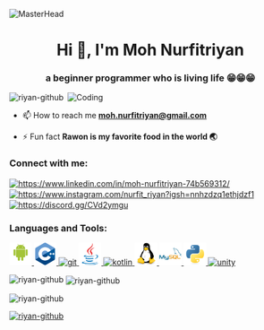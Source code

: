 ![MasterHead](https://i.pinimg.com/originals/a3/22/41/a3224124ee48cddde865ecff61c13fde.gif)

<h1 align="center">Hi 👋, I'm Moh Nurfitriyan</h1>
<h3 align="center">a beginner programmer who is living life 😁😁😁</h3>

<img align="right" alt="Coding" width="400" src="https://cdn.dribbble.com/users/1059583/screenshots/4171367/coding-freak.gif">

<p align="left"> <img src="https://komarev.com/ghpvc/?username=riyan-github&label=Profile%20views&color=0e75b6&style=flat" alt="riyan-github" /> </p>

- 📫 How to reach me **moh.nurfitriyan@gmail.com**

- ⚡ Fun fact **Rawon is my favorite food in the world 🌏**

<h3 align="left">Connect with me:</h3>
<p align="left">
<a href="https://linkedin.com/in/https://www.linkedin.com/in/moh-nurfitriyan-74b569312/" target="blank"><img align="center" src="https://raw.githubusercontent.com/rahuldkjain/github-profile-readme-generator/master/src/images/icons/Social/linked-in-alt.svg" alt="https://www.linkedin.com/in/moh-nurfitriyan-74b569312/" height="30" width="40" /></a>
<a href="https://instagram.com/https://www.instagram.com/nurfit_riyan?igsh=nnhzdzq1ethjdzf1" target="blank"><img align="center" src="https://raw.githubusercontent.com/rahuldkjain/github-profile-readme-generator/master/src/images/icons/Social/instagram.svg" alt="https://www.instagram.com/nurfit_riyan?igsh=nnhzdzq1ethjdzf1" height="30" width="40" /></a>
<a href="https://discord.gg/https://discord.gg/CVd2ymgu" target="blank"><img align="center" src="https://raw.githubusercontent.com/rahuldkjain/github-profile-readme-generator/master/src/images/icons/Social/discord.svg" alt="https://discord.gg/CVd2ymgu" height="30" width="40" /></a>
</p>

<h3 align="left">Languages and Tools:</h3>
<p align="left"> <a href="https://developer.android.com" target="_blank" rel="noreferrer"> <img src="https://raw.githubusercontent.com/devicons/devicon/master/icons/android/android-original-wordmark.svg" alt="android" width="40" height="40"/> </a> <a href="https://www.w3schools.com/cpp/" target="_blank" rel="noreferrer"> <img src="https://raw.githubusercontent.com/devicons/devicon/master/icons/cplusplus/cplusplus-original.svg" alt="cplusplus" width="40" height="40"/> </a> <a href="https://git-scm.com/" target="_blank" rel="noreferrer"> <img src="https://www.vectorlogo.zone/logos/git-scm/git-scm-icon.svg" alt="git" width="40" height="40"/> </a> <a href="https://www.java.com" target="_blank" rel="noreferrer"> <img src="https://raw.githubusercontent.com/devicons/devicon/master/icons/java/java-original.svg" alt="java" width="40" height="40"/> </a> <a href="https://kotlinlang.org" target="_blank" rel="noreferrer"> <img src="https://www.vectorlogo.zone/logos/kotlinlang/kotlinlang-icon.svg" alt="kotlin" width="40" height="40"/> </a> <a href="https://www.linux.org/" target="_blank" rel="noreferrer"> <img src="https://raw.githubusercontent.com/devicons/devicon/master/icons/linux/linux-original.svg" alt="linux" width="40" height="40"/> </a> <a href="https://www.mysql.com/" target="_blank" rel="noreferrer"> <img src="https://raw.githubusercontent.com/devicons/devicon/master/icons/mysql/mysql-original-wordmark.svg" alt="mysql" width="40" height="40"/> </a> <a href="https://www.python.org" target="_blank" rel="noreferrer"> <img src="https://raw.githubusercontent.com/devicons/devicon/master/icons/python/python-original.svg" alt="python" width="40" height="40"/> </a> <a href="https://unity.com/" target="_blank" rel="noreferrer"> <img src="https://www.vectorlogo.zone/logos/unity3d/unity3d-icon.svg" alt="unity" width="40" height="40"/> </a> </p>

<p><img align="left" src="https://github-readme-stats.vercel.app/api/top-langs?username=riyan-github&show_icons=true&locale=en&layout=compact" alt="riyan-github" /></p>

<p>&nbsp;<img align="center" src="https://github-readme-stats.vercel.app/api?username=riyan-github&show_icons=true&locale=en" alt="riyan-github" /></p>

<p><img align="center" src="https://github-readme-streak-stats.herokuapp.com/?user=riyan-github&" alt="riyan-github" /></p>

<p align="left"> <a href="https://github.com/ryo-ma/github-profile-trophy"><img src="https://github-profile-trophy.vercel.app/?username=riyan-github" alt="riyan-github" /></a> </p>
